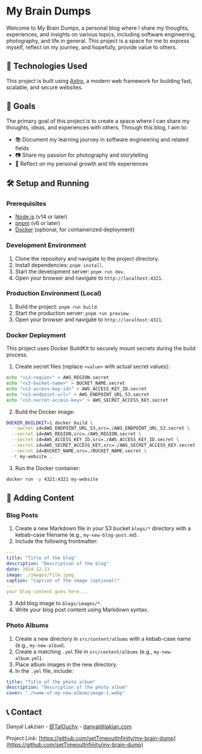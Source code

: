 # My Brain Dumps

Welcome to My Brain Dumps, a personal blog where I share my thoughts, experiences, and insights on various topics, including software engineering, photography, and life in general. This project is a space for me to express myself, reflect on my journey, and hopefully, provide value to others.

## 🚀 Technologies Used

This project is built using [Astro](https://astro.build/), a modern web framework for building fast, scalable, and secure websites.

## 🎯 Goals

The primary goal of this project is to create a space where I can share my thoughts, ideas, and experiences with others. Through this blog, I aim to:

- 📚 Document my learning journey in software engineering and related fields
- 📷 Share my passion for photography and storytelling
- 🌱 Reflect on my personal growth and life experiences

## 🛠️ Setup and Running

### Prerequisites

- [Node.js](https://nodejs.org/) (v14 or later)
- [pnpm](https://pnpm.io/) (v6 or later)
- [Docker](https://www.docker.com/products/docker-desktop) (optional, for containerized deployment)

### Development Environment

1. Clone the repository and navigate to the project directory.
2. Install dependencies: `pnpm install`.
3. Start the development server: `pnpm run dev`.
4. Open your browser and navigate to `http://localhost:4321`.

### Production Environment (Local)

1. Build the project: `pnpm run build`.
2. Start the production server: `pnpm run preview`.
3. Open your browser and navigate to `http://localhost:4321`.

### Docker Deployment

This project uses Docker BuildKit to securely mount secrets during the build process.

1. Create secret files (replace `<value>` with actual secret values):

```sh
echo "<s3-region>" > AWS_REGION.secret
echo "<s3-bucket-name>" > BUCKET_NAME.secret
echo "<s3-access-key-id>" > AWS_ACCESS_KEY_ID.secret
echo "<s3-endpoint-url>" > AWS_ENDPOINT_URL_S3.secret
echo "<s3-secret-access-key>" > AWS_SECRET_ACCESS_KEY.secret
```

2. Build the Docker image:

```sh
DOCKER_BUILDKIT=1 docker build \
  --secret id=AWS_ENDPOINT_URL_S3,src=./AWS_ENDPOINT_URL_S3.secret \
  --secret id=AWS_REGION,src=./AWS_REGION.secret \
  --secret id=AWS_ACCESS_KEY_ID,src=./AWS_ACCESS_KEY_ID.secret \
  --secret id=AWS_SECRET_ACCESS_KEY,src=./AWS_SECRET_ACCESS_KEY.secret \
  --secret id=BUCKET_NAME,src=./BUCKET_NAME.secret \
  -t my-website .
```

3. Run the Docker container:

```sh
docker run -p 4321:4321 my-website
```

## 📝 Adding Content

### Blog Posts

1. Create a new Markdown file in your S3 bucket `blogs/*` directory with a kebab-case filename (e.g., `my-new-blog-post.md`).
2. Include the following frontmatter:

```yml
---
title: "Title of the blog"
description: "Description of the blog"
date: 2024-12-23
image: ./images/file.jpeg
caption: "Caption of the image (optional)"
---
your blog content goes here...
```

3. Add blog image to `blogs/images/*`.
4. Write your blog post content using Markdown syntax.

### Photo Albums

1. Create a new directory in `src/content/albums` with a kebab-case name (e.g., `my-new-album`).
2. Create a matching `.yml` file in `src/content/albums` (e.g., `my-new-album.yml`).
3. Place album images in the new directory.
4. In the `.yml` file, include:

```yml
title: "Title of the photo album"
description: "Description of the photo album"
cover: "./name-of-my-new-album/image-1.webp"
```

## 📞 Contact

Danyal Lakzian - [@TalOuchy](https://t.me/TalOuchy) - danyal@lakian.com

Project Link: [https://github.com/setTimeoutInfinity/my-brain-dump](https://github.com/setTimeoutInfinity/my-brain-dump)
